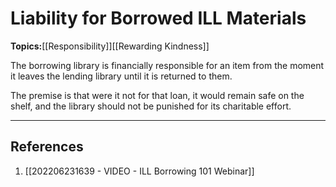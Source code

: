 # Liability for Borrowed ILL Materials
**Topics:**[[Responsibility]][[Rewarding Kindness]]

The borrowing library is financially responsible for an item from the moment it leaves the lending library until it is returned to them. 

The premise is that were it not for that loan, it would remain safe on the shelf, and the library should not be punished for its charitable effort.

---
## References
1. [[202206231639 - VIDEO - ILL Borrowing 101 Webinar]]